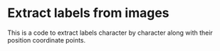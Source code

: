 # Extract labels from images
This is a code to extract labels character by character along with their position coordinate points. 
